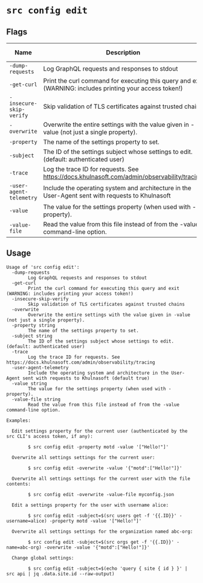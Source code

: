 # `src config edit`


## Flags

| Name | Description | Default Value |
|------|-------------|---------------|
| `-dump-requests` | Log GraphQL requests and responses to stdout | `false` |
| `-get-curl` | Print the curl command for executing this query and exit (WARNING: includes printing your access token!) | `false` |
| `-insecure-skip-verify` | Skip validation of TLS certificates against trusted chains | `false` |
| `-overwrite` | Overwrite the entire settings with the value given in -value (not just a single property). | `false` |
| `-property` | The name of the settings property to set. |  |
| `-subject` | The ID of the settings subject whose settings to edit. (default: authenticated user) |  |
| `-trace` | Log the trace ID for requests. See https://docs.khulnasoft.com/admin/observability/tracing | `false` |
| `-user-agent-telemetry` | Include the operating system and architecture in the User-Agent sent with requests to Khulnasoft | `true` |
| `-value` | The value for the settings property (when used with -property). |  |
| `-value-file` | Read the value from this file instead of from the -value command-line option. |  |


## Usage

```
Usage of 'src config edit':
  -dump-requests
    	Log GraphQL requests and responses to stdout
  -get-curl
    	Print the curl command for executing this query and exit (WARNING: includes printing your access token!)
  -insecure-skip-verify
    	Skip validation of TLS certificates against trusted chains
  -overwrite
    	Overwrite the entire settings with the value given in -value (not just a single property).
  -property string
    	The name of the settings property to set.
  -subject string
    	The ID of the settings subject whose settings to edit. (default: authenticated user)
  -trace
    	Log the trace ID for requests. See https://docs.khulnasoft.com/admin/observability/tracing
  -user-agent-telemetry
    	Include the operating system and architecture in the User-Agent sent with requests to Khulnasoft (default true)
  -value string
    	The value for the settings property (when used with -property).
  -value-file string
    	Read the value from this file instead of from the -value command-line option.

Examples:

  Edit settings property for the current user (authenticated by the src CLI's access token, if any):

    	$ src config edit -property motd -value '["Hello!"]'

  Overwrite all settings settings for the current user:

    	$ src config edit -overwrite -value '{"motd":["Hello!"]}'

  Overwrite all settings settings for the current user with the file contents:

    	$ src config edit -overwrite -value-file myconfig.json

  Edit a settings property for the user with username alice:

    	$ src config edit -subject=$(src users get -f '{{.ID}}' -username=alice) -property motd -value '["Hello!"]'

  Overwrite all settings settings for the organization named abc-org:

    	$ src config edit -subject=$(src orgs get -f '{{.ID}}' -name=abc-org) -overwrite -value '{"motd":["Hello!"]}'

  Change global settings:

    	$ src config edit -subject=$(echo 'query { site { id } }' | src api | jq .data.site.id --raw-output)


```
	